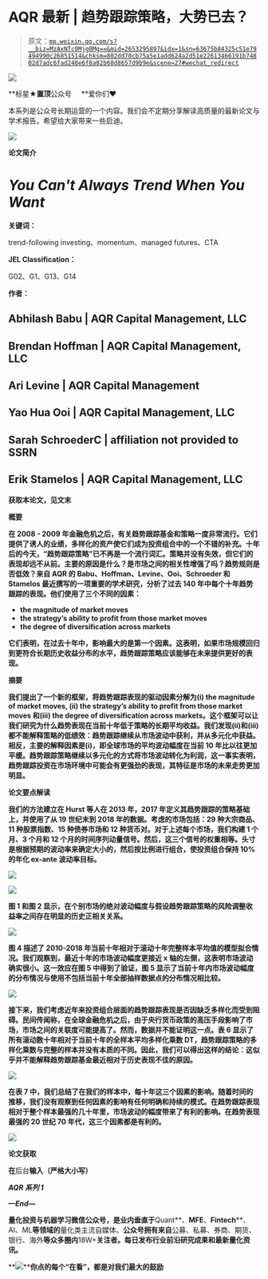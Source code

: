 # AQR 最新 | 趋势跟踪策略，大势已去？

> 原文：[`mp.weixin.qq.com/s?__biz=MzAxNTc0Mjg0Mg==&mid=2653295897&idx=1&sn=63675b84325c51e79494990c26851514&chksm=802dd70cb75a5e1add624a2d51e22613466191b74802d7adc6fad248e6f8a82b68d8657d9b9e&scene=27#wechat_redirect`](http://mp.weixin.qq.com/s?__biz=MzAxNTc0Mjg0Mg==&mid=2653295897&idx=1&sn=63675b84325c51e79494990c26851514&chksm=802dd70cb75a5e1add624a2d51e22613466191b74802d7adc6fad248e6f8a82b68d8657d9b9e&scene=27#wechat_redirect)

![](img/34178214a765d0578fea405af887f201.png)

**标星★****置顶****公众号     **爱你们♥   

本系列是公众号长期运营的一个内容。我们会不定期分享解读高质量的最新论文与学术报告。希望给大家带来一些启迪。

![](img/ae94798e950b8dab459280a91fc316c7.png)

**论文简介**

# ***You Can't Always Trend When You Want***

**关键词：**

trend-following investing、momentum、managed futures、CTA

**JEL Classification：**

G02、G1、G13、G14

**作者：**

## Abhilash Babu | AQR Capital Management, LLC

## Brendan Hoffman | AQR Capital Management, LLC

## Ari Levine | AQR Capital Management

## Yao Hua Ooi | AQR Capital Management, LLC

## Sarah SchroederC | affiliation not provided to SSRN

## Erik Stamelos | AQR Capital Management, LLC

**获取本论文，见文末**

**概要**

**在 2008 - 2009 年金融危机之后，有关趋势跟踪基金和策略一度非常流行。它们提供了诱人的业绩，多样化的资产使它们成为投资组合中的一个不错的补充。十年后的今天，“趋势跟踪策略”已不再是一个流行词汇。策略并没有失效，但它们的表现却远不从前。主要的原因是什么？是市场之间的相关性增强了吗？趋势规则是否低效？来自 AQR 的 Babu、Hoffman、Levine、Ooi、Schroeder 和 Stamelos 最近撰写的一项重要的学术研究，**分析了过去 140 年中每个十年趋势跟踪的表现**。他们使用了三个不同的因素：**

*   ****the magnitude of market moves****
*   ****the strategy’s ability to profit from those market moves****
*   ****the degree of diversification across markets****

**它们表明，在过去十年中，影响最大的是第一个因素。这表明，**如果市场规模回归到更符合长期历史收益分布的水平，趋势跟踪策略应该能够在未来提供更好的表现。****

****摘要****

**我们提出了一个新的框架，将趋势跟踪表现的驱动因素分解为(i) the magnitude of market moves, (ii) the strategy’s ability to profit from those market moves 和(iii) the degree of diversification across markets。这个框架可以让我们研究为什么趋势表现在当前十年低于策略的长期平均收益。我们发现(ii)和(iii)都不能解释策略的低绩效：趋势跟踪继续从市场波动中获利，并从多元化中获益。相反，主要的解释因素是(i)，即全球市场的平均波动幅度在当前 10 年比以往更加平缓。趋势跟踪策略继续以多元化的方式将市场波动转化为利润，这一事实表明，趋势跟踪投资在市场环境中可能会有更强劲的表现，其特征是市场的未来走势更加明显。**

****论文要点解读****

**我们的方法建立在 Hurst 等人在 2013 年，2017 年定义其趋势跟踪的策略基础上，并使用了从 19 世纪末到 2018 年的数据。考虑的市场包括：29 种大宗商品、11 种股票指数、15 种债券市场和 12 种货币对。对于上述每个市场，我们构建 1 个月、3 个月和 12 个月的时间序列动量信号。然后，这三个信号的权重相等。头寸是根据预期的波动率来确定大小的，然后按比例进行组合，使投资组合保持 10%的年化 ex-ante 波动率目标。**

**![](img/b379dd54db2b6fa2562b484696bb0107.png)**

**![](img/d10548786450828a12d814a14a24624e.png)**

**图 1 和图 2 显示，在个别市场的绝对波动幅度与假设趋势跟踪策略的风险调整收益率之间存在明显的历史正相关关系。**

**![](img/866db8cf0739ca28a709eef61d3054e7.png)**

**图 4 描述了 2010-2018 年当前十年相对于滚动十年完整样本平均值的模型拟合情况。我们观察到，最近十年的市场波动幅度更接近 x 轴的左侧，这表明市场波动确实很小。这一效应在图 5 中得到了验证，图 5 显示了当前十年内市场波动幅度的分布情况与使用不包括当前十年全部抽样数据点的分布情况相比较。**

**![](img/0e19ffc108fa5107da1f3ad469d40998.png)**

**接下来，我们考虑近年来投资组合层面的趋势跟踪表现是否因缺乏多样化而受到阻碍。民间传闻称，在全球金融危机之后，由于央行货币政策的高压手段影响了市场，市场之间的关联度可能提高了。然而，数据并不能证明这一点。表 6 显示了所有滚动数十年相对于当前十年的全样本平均多样化乘数 DT，趋势跟踪策略的多样化乘数与完整的样本并没有本质的不同。因此，我们可以得出这样的结论：这似乎并不能解释趋势跟踪基金最近相对于历史表现不佳的原因。**

**![](img/c8b715cfad9efbcfd574fadafe320c9e.png)**

**在表 7 中，我们总结了在我们的样本中，每十年这三个因素的影响。随着时间的推移，我们没有观察到任何因素的影响有任何明确和持续的模式。在趋势跟踪表现相对于整个样本最强的几十年里，市场波动的幅度带来了有利的影响。在趋势表现最强的 20 世纪 70 年代，这三个因素都是有利的。**

**![](img/8dc36351fe8ea425d026e7b190c75f2b.png)**

****论文获取****

**在**后台**输入（严格大小写）**

*****AQR 系列 1*****

***—End—***

**量化投资与机器学习微信公众号，是业内垂直于**Quant**、**MFE**、**Fintech****、AI、ML**等领域的**量化类主流自媒体。**公众号拥有来自**公募、私募、券商、期货、银行、海外**等众多圈内**18W+**关注者。每日发布行业前沿研究成果和最新量化资讯。**

**![](img/6cba9abe9f2c434df7bd9c0d0d6e1156.png)****你点的每个“在看”，都是对我们最大的鼓励**